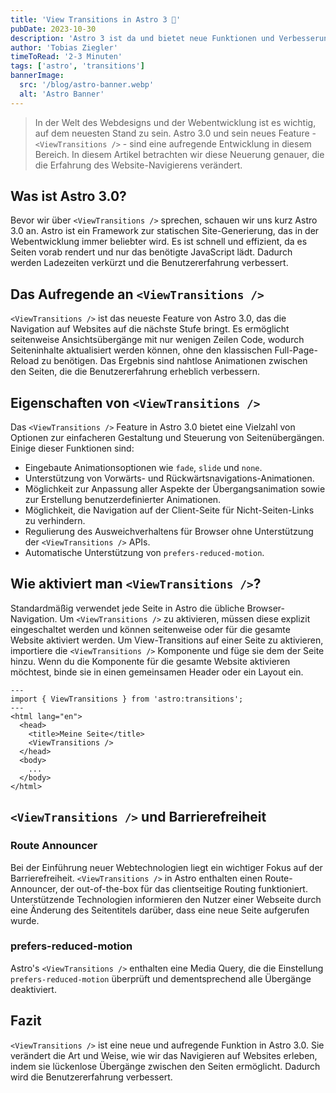 ```yaml
---
title: 'View Transitions in Astro 3 🚀'
pubDate: 2023-10-30
description: 'Astro 3 ist da und bietet neue Funktionen und Verbesserungen, eine davon sind View Transitions.'
author: 'Tobias Ziegler'
timeToRead: '2-3 Minuten'
tags: ['astro', 'transitions']
bannerImage:
  src: '/blog/astro-banner.webp'
  alt: 'Astro Banner'
---
```


> In der Welt des Webdesigns und der Webentwicklung ist es wichtig, auf dem neuesten Stand zu sein. Astro 3.0 und sein neues Feature - `<ViewTransitions />` - sind eine aufregende Entwicklung in diesem Bereich. In diesem Artikel betrachten wir diese Neuerung genauer, die die Erfahrung des Website-Navigierens verändert.

## Was ist Astro 3.0?

Bevor wir über `<ViewTransitions />` sprechen, schauen wir uns kurz Astro 3.0 an. Astro ist ein Framework zur statischen Site-Generierung, das in der Webentwicklung immer beliebter wird. Es ist schnell und effizient, da es Seiten vorab rendert und nur das benötigte JavaScript lädt. Dadurch werden Ladezeiten verkürzt und die Benutzererfahrung verbessert.

## Das Aufregende an `<ViewTransitions />`

`<ViewTransitions />` ist das neueste Feature von Astro 3.0, das die Navigation auf Websites auf die nächste Stufe bringt. Es ermöglicht seitenweise Ansichtsübergänge mit nur wenigen Zeilen Code, wodurch Seiteninhalte aktualisiert werden können, ohne den klassischen Full-Page-Reload zu benötigen. Das Ergebnis sind nahtlose Animationen zwischen den Seiten, die die Benutzererfahrung erheblich verbessern.

## Eigenschaften von `<ViewTransitions />`

Das `<ViewTransitions />` Feature in Astro 3.0 bietet eine Vielzahl von Optionen zur einfacheren Gestaltung und Steuerung von Seitenübergängen. Einige dieser Funktionen sind:

- Eingebaute Animationsoptionen wie `fade`, `slide` und `none`.
- Unterstützung von Vorwärts- und Rückwärtsnavigations-Animationen.
- Möglichkeit zur Anpassung aller Aspekte der Übergangsanimation sowie zur Erstellung benutzerdefinierter Animationen.
- Möglichkeit, die Navigation auf der Client-Seite für Nicht-Seiten-Links zu verhindern.
- Regulierung des Ausweichverhaltens für Browser ohne Unterstützung der `<ViewTransitions />` APIs.
- Automatische Unterstützung von `prefers-reduced-motion`.

## Wie aktiviert man `<ViewTransitions />`?

Standardmäßig verwendet jede Seite in Astro die übliche Browser-Navigation. Um `<ViewTransitions />` zu aktivieren, müssen diese explizit eingeschaltet werden und können seitenweise oder für die gesamte Website aktiviert werden. Um View-Transitions auf einer Seite zu aktivieren, importiere die `<ViewTransitions />` Komponente und füge sie dem <head> der Seite hinzu. Wenn du die Komponente für die gesamte Website aktivieren möchtest, binde sie in einen gemeinsamen Header oder ein Layout ein.

```astro
---
import { ViewTransitions } from 'astro:transitions';
---
<html lang="en">
  <head>
    <title>Meine Seite</title>
    <ViewTransitions />
  </head>
  <body>
    ...
  </body>
</html>
```

## `<ViewTransitions />` und Barrierefreiheit

### Route Announcer

Bei der Einführung neuer Webtechnologien liegt ein wichtiger Fokus auf der Barrierefreiheit. `<ViewTransitions />` in Astro enthalten einen Route-Announcer, der out-of-the-box für das clientseitige Routing funktioniert. Unterstützende Technologien informieren den Nutzer einer Webseite durch eine Änderung des Seitentitels darüber, dass eine neue Seite aufgerufen wurde.

### prefers-reduced-motion

Astro's `<ViewTransitions />` enthalten eine Media Query, die die Einstellung `prefers-reduced-motion` überprüft und dementsprechend alle Übergänge deaktiviert.

## Fazit

`<ViewTransitions />` ist eine neue und aufregende Funktion in Astro 3.0. Sie verändert die Art und Weise, wie wir das Navigieren auf Websites erleben, indem sie lückenlose Übergänge zwischen den Seiten ermöglicht. Dadurch wird die Benutzererfahrung verbessert.
